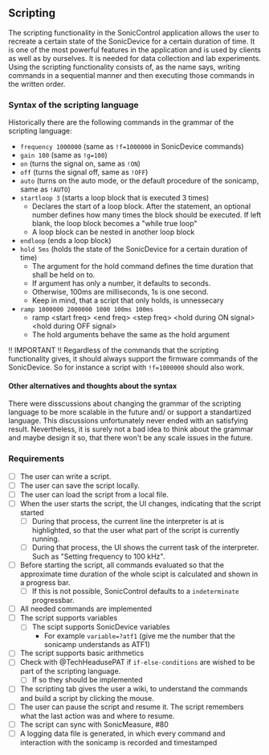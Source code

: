 ## Scripting

The scripting functionality in the SonicControl application allows the user to recreate a certain state of the SonicDevice for a certain duration of time. It is one of the most powerful features in the application and is used by clients as well as by ourselves. It is needed for data collection and lab experiments. Using the scripting functionality consists of, as the name says, writing commands in a sequential manner and then executing those commands in the written order.

### Syntax of the scripting language

Historically there are the following commands in the grammar of the scripting language:
- ``frequency 1000000`` (same as ``!f=1000000`` in SonicDevice commands)
- ``gain 100`` (same as ``!g=100``)
- ``on`` (turns the signal on, same as ``!ON``)
- ``off`` (turns the signal off, same as ``!OFF``)
- ``auto`` (turns on the auto mode, or the default procedure of the sonicamp, same as ``!AUTO``)
- ``startloop 3`` (starts a loop block that is executed 3 times)
  - Declares the start of a loop block. After the statement, an optional number defines how many times the block should be executed. If left blank, the loop block becomes a "while true loop"
  - A loop block can be nested in another loop block
- ``endloop`` (ends a loop block)
- ``hold 5ms`` (holds the state of the SonicDevice for a certain duration of time)
  - The argument for the hold command defines the time duration that shall be held on to.
  - If argument has only a number, it defaults to seconds.
  - Otherwise, 100ms are milliseconds, 1s is one second.
  - Keep in mind, that a script that only holds, is unnessecary
- ``ramp 1000000 2000000 1000 100ms 100ms``
  - ramp \<start freq> \<end freq> \<step freq> \<hold during ON signal> \<hold during OFF signal>  
  - The hold arguments behave the same as the hold argument

!! IMPORTANT !!
Regardless of the commands that the scripting functionality gives, it should always support the firmware commands of the SonicDevice. So for instance a script with ``!f=1000000`` should also work.

#### Other alternatives and thoughts about the syntax

There were disscussions about changing the grammar of the scripting language to be more scalable in the future and/ or support a standartized language. This discussions unfortunately never ended with an satisfying result. Nevertheless, it is surely not a bad idea to think about the grammar and maybe design it so, that there won't be any scale issues in the future.

### Requirements

- [ ] The user can write a script.
- [ ] The user can save the script locally.
- [ ] The user can load the script from a local file.
- [ ] When the user starts the script, the UI changes, indicating that the script started
  - [ ] During that process, the current line the interpreter is at is highlighted, so that the user what part of the script is currently running.
  - [ ] During that process, the UI shows the current task of the interpreter. Such as "Setting frequency to 100 kHz".
- [ ] Before starting the script, all commands evaluated so that the approximate time duration of the whole scipt is calculated and shown in a progress bar.
  - [ ] If this is not possible, SonicControl defaults to a ``indeterminate`` progressbar.
- [ ] All needed commands are implemented
- [ ] The script supports variables
  - [ ] The scipt supports SonicDevice variables
    - For example ``variable=?atf1`` (give me the number that the sonicamp understands as ATF1)
- [ ] The script supports basic arithmetics
- [ ] Check with @TechHeadusePAT if ``if-else-conditions`` are wished to be part of the scripting language.
  - [ ] If so they should be implemented
- [ ] The scripting tab gives the user a wiki, to understand the commands and build a script by clicking the mouse.
- [ ] The user can pause the script and resume it. The script remembers what the last action was and where to resume.
- [ ] The script can sync with SonicMeasure, #80 
- [ ] A logging data file is generated, in which every command and interaction with the sonicamp is recorded and timestamped